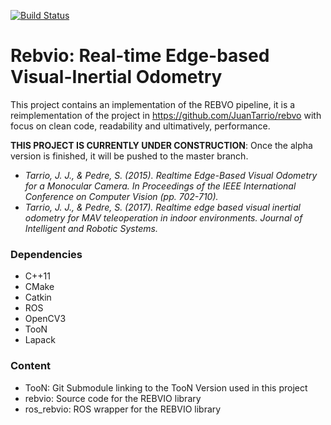 [![Build Status](https://travis-ci.org/baumlin/rebvio.svg?branch=develop)](https://travis-ci.org/baumlin/rebvio)

# Rebvio: Real-time Edge-based Visual-Inertial Odometry
This project contains an implementation of the REBVO pipeline, it is a reimplementation of the project in https://github.com/JuanTarrio/rebvo with focus on clean code, readability and ultimatively, performance. 

**THIS PROJECT IS CURRENTLY UNDER CONSTRUCTION**: Once the alpha version is finished, it will be pushed to the master branch.

- *Tarrio, J. J., & Pedre, S. (2015). Realtime Edge-Based Visual Odometry for a Monocular Camera. In Proceedings of the IEEE International Conference on Computer Vision (pp. 702-710).*
- *Tarrio, J. J., & Pedre, S. (2017). Realtime edge based visual inertial odometry for MAV teleoperation in indoor environments. Journal of Intelligent and Robotic Systems.*

### Dependencies
- C++11
- CMake
- Catkin
- ROS
- OpenCV3
- TooN
- Lapack

### Content
- TooN: Git Submodule linking to the TooN Version used in this project
- rebvio: Source code for the REBVIO library
- ros_rebvio: ROS wrapper for the REBVIO library
